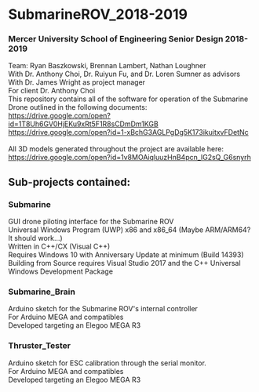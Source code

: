 # SubmarineROV_2018-2019
### Mercer University School of Engineering Senior Design 2018-2019
Team: Ryan Baszkowski, Brennan Lambert, Nathan Loughner\
With Dr. Anthony Choi, Dr. Ruiyun Fu, and Dr. Loren Sumner as advisors\
With Dr. James Wright as project manager\
For client Dr. Anthony Choi\
This repository contains all of the software for operation of the Submarine Drone outlined in the following documents:\
https://drive.google.com/open?id=1T8Uh6GV0HjEKu9xRt5F1R8sCDmDm1KGB \
https://drive.google.com/open?id=1-xBchG3AGLPgDg5K173ikuitxvFDetNc \
\
All 3D models generated throughout the project are available here: \
https://drive.google.com/open?id=1v8MOAiqluuzHnB4pcn_lG2sQ_G6snyrh
## Sub-projects contained:
### Submarine
GUI drone piloting interface for the Submarine ROV\
Universal Windows Program (UWP) x86 and x86_64 (Maybe ARM/ARM64? It should work...)\
Written in C++/CX (Visual C++)\
Requires Windows 10 with Anniversary Update at minimum (Build 14393)\
Building from Source requires Visual Studio 2017 and the C++ Universal Windows Development Package
### Submarine_Brain
Arduino sketch for the Submarine ROV's internal controller\
For Arduino MEGA and compatibles\
Developed targeting an Elegoo MEGA R3
### Thruster_Tester
Arduino sketch for ESC calibration through the serial monitor.\
For Arduino MEGA and compatibles\
Developed targeting an Elegoo MEGA R3

